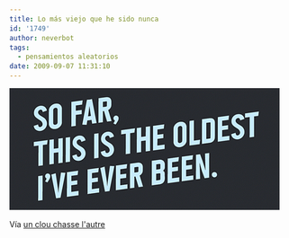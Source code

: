 ```yaml
---
title: Lo más viejo que he sido nunca
id: '1749'
author: neverbot
tags:
  - pensamientos aleatorios
date: 2009-09-07 11:31:10
---
```


[![](./lo-mas-viejo-que-he-sido-nunca/tumblr_kpihya7JYw1qzqw3vo1_500.gif)](http://spains.tumblr.com/post/180975343/via-ceasefire)

Vía [un clou chasse l'autre](http://spains.tumblr.com/post/180975343/via-ceasefire)